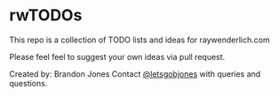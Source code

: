 # rwTODOs


This repo is a collection of TODO lists and ideas for raywenderlich.com

Please feel feel to suggest your own ideas via pull request.



Created by: Brandon Jones
Contact [@letsgobjones](https://twitter.com/letsgobjones) with queries and questions.
